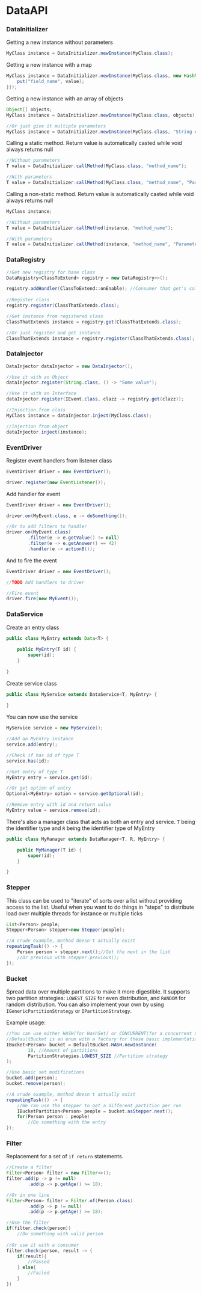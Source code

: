 # DataAPI

### DataInitializer
Getting a new instance without parameters
```java
MyClass instance = DataInitializer.newInstance(MyClass.class);
```

Getting a new instance with a map
```java
MyClass instance = DataInitializer.newInstance(MyClass.class, new HashMap<String, Object>() {{
    put("field_name", value);
}});
```

Getting a new instance with an array of objects
```java
Object[] objects;
MyClass instance = DataInitializer.newInstance(MyClass.class, objects);

//Or just give it multiple parameters
MyClass instance = DataInitializer.newInstance(MyClass.class, "String #1", "String #2");
```

Calling a static method. Return value is automatically casted while void always returns null
```java
//Without parameters
T value = DataInitializer.callMethod(MyClass.class, "method_name");

//With parameters
T value = DataInitializer.callMethod(MyClass.class, "method_name", "Parameter #1", 2);
```

Calling a non-static method. Return value is automatically casted while void always returns null
```java
MyClass instance;

//Without parameters
T value = DataInitializer.callMethod(instance, "method_name");

//With parameters
T value = DataInitializer.callMethod(instance, "method_name", "Parameter #1", 2);
```

### DataRegistry
```java
//Get new registry for base class
DataRegistry<ClassToExtend> registry = new DataRegistry<>();

registry.addHandler(ClassToExtend::onEnable); //Consumer that get's called on register
        
//Register class
registry.register(ClassThatExtends.class);

//Get instance from registered class
ClassThatExtends instance = registry.get(ClassThatExtends.class);

//Or just register and get instance
ClassThatExtends instance = registry.register(ClassThatExtends.class);
```

### DataInjector
```java
DataInjector dataInjector = new DataInjector();

//Use it with an Object
dataInjector.register(String.class, () -> "Some value");

//Use it with an Interface
dataInjector.register(IEvent.class, clazz -> registry.get(clazz));

//Injection from class
MyClass instance = dataInjector.inject(MyClass.class);

//Injection from object
dataInjector.inject(instance);
```

### EventDriver
Register event handlers from listener class
```java
EventDriver driver = new EventDriver();

driver.register(new EventListener());
```

Add handler for event
```java
EventDriver driver = new EventDriver();

driver.on(MyEvent.class, e -> doSomething());

//Or to add filters to handler
driver.on(MyEvent.class)
        .filter(e -> e.getValue() != null)
        .filter(e -> e.getAnswer() == 42)
        .handler(e -> actionB());
```

And to fire the event
```java
EventDriver driver = new EventDriver();

//TODO Add handlers to driver

//Fire event
driver.fire(new MyEvent());
```

### DataService
Create an entry class
```java
public class MyEntry extends Data<T> {
    
    public MyEntry(T id) {
        super(id);
    }
    
}
```
Create service class
```java
public class MyService extends DataService<T, MyEntry> {
    
}
```
You can now use the service
```java
MyService service = new MyService();

//Add an MyEntry instance
service.add(entry);

//Check if has id of type T
service.has(id);

//Get entry of type T
MyEntry entry = service.get(id);

//Or get option of entry
Optional<MyEntry> option = service.getOptional(id);

//Remove entry with id and return value
MyEntry value = service.remove(id);
```

There's also a manager class that acts as both an entry and service. `T` being the identifier type and `R` being the
identifier type of MyEntry

```java
public class MyManager extends DataManager<T, R, MyEntry> {

    public MyManager(T id) {
        super(id);
    }

}
```

### Stepper

This class can be used to "iterate" of sorts over a list without providing access to the list. Useful when you want to
do things in "steps" to distribute load over multiple threads for instance or multiple ticks

```java
List<Person> people;
Stepper<Person> stepper=new Stepper(people);

//A crude example, method doesn't actually exist
repeatingTask(() -> {
    Person person = stepper.next();//Get the next in the list
    //Or previous with stepper.previous();
});
```

### Bucket

Spread data over multiple partitions to make it more digestible. It supports two partition strategies: `LOWEST_SIZE` for
even distribution, and `RANDOM` for random distribution. You can also implement your own by
using `IGenericPartitionStrategy` or `IPartitionStrategy`.

Example usage:

```java
//You can use either HASH(for HashSet) or CONCURRENT(for a concurrent Set), or implement your own with AbstractBucket or IBucket
//DefaultBucket is an enum with a factory for these basic implementations
IBucket<Person> bucket = DefaultBucket.HASH.newInstance(
        10, //Amount of partitions
        PartitionStrategies.LOWEST_SIZE //Partition strategy
);

//Use basic set modifications
bucket.add(person);
bucket.remove(person);

//A crude example, method doesn't actually exist
repeatingTask(() -> {
    //We can use the stepper to get a different partition per run
    IBucketPartition<Person> people = bucket.asStepper.next();
    for(Person person : people)
        //Do something with the entry
});
```

### Filter
Replacement for a set of `if return` statements.
```java
//Create a filter
Filter<Person> filter = new Filter<>();
filter.add(p -> p != null)
        .add(p -> p.getAge() >= 18);

//Or in one line
Filter<Person> filter = Filter.of(Person.class)
        .add(p -> p != null)
        .add(p -> p.getAge() >= 18);

//Use the filter
if(filter.check(person))
    //Do something with valid person
    
//Or use it with a consumer
filter.check(person, result -> {
    if(result){
        //Passed
    } else{
        //Failed
    }
})
```